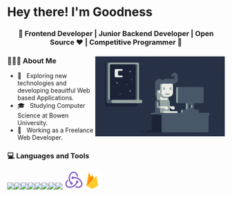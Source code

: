 <h1> Hey there! I'm Goodness</h2>

<h3 align="center">🚀 Frontend Developer | Junior Backend Developer | Open Source ♥ | Competitive Programmer  🚀</h3>

<div>
<img alt="Night Coding" src="https://raw.githubusercontent.com/AVS1508/AVS1508/master/assets/Night-Coding.gif" align="right"/>
<div align="left"> 
  <h3> 👨🏻‍💻 About Me </h3>
  
  - 🤔 &nbsp; Exploring new technologies and developing beauitful Web based Applications.
  - 🎓 &nbsp; Studying Computer Science at Bowen University.
  - 💼 &nbsp; Working as a Freelance Web Developer.  
</div> 
</div>

<div>
  <h3> 💻 Languages and Tools </h3>
  <p>
   <img src="https://media3.giphy.com/media/ln7z2eWriiQAllfVcn/200w.webp" width="50"><img src="https://i.giphy.com/media/LMt9638dO8dftAjtco/200.webp"   width="50"><img src="https://i.giphy.com/media/eNAsjO55tPbgaor7ma/200w.webp" width="50"><img src="https://i.giphy.com/media/IdyAQJVN2kVPNUrojM/200.webp" width="50"><img src="https://media3.giphy.com/media/kdFc8fubgS31b8DsVu/giphy.webp" width="50"><img src="https://media.giphy.com/media/kH1DBkPNyZPOk0BxrM/giphy.gif" width="100"><a src="https://www.typescriptlang.org/"><img src="https://img.icons8.com/color/48/000000/typescript.png"/></a><a src="https://www.mongodb.com/"><img src="https://img.icons8.com/color/48/000000/mongodb.png"/></a>  <img style="margin: auto;" src="https://raw.githubusercontent.com/sachinverma53121/sachinverma53121/master/icons/redux.png" alt=redux width="45" height="45"/><img height="40" src="https://raw.githubusercontent.com/github/explore/80688e429a7d4ef2fca1e82350fe8e3517d3494d/topics/firebase/firebase.png">

  <p>
</div> 
